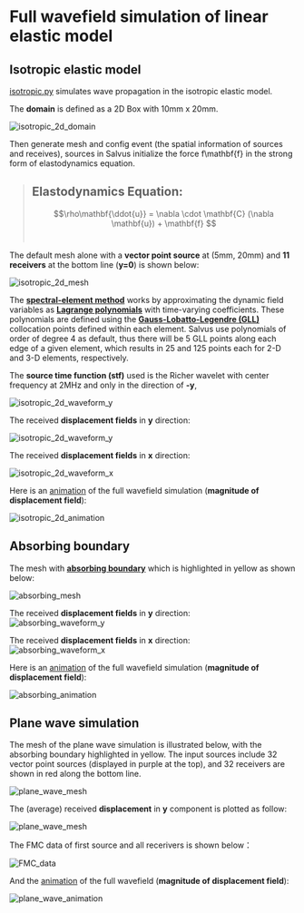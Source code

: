 # Full wavefield simulation of linear elastic model

## Isotropic elastic model

[isotropic.py](https://github.com/oliverwfy/Salvus/blob/main/elastic_model/isotropic/isotropic.py) simulates wave propagation in the isotropic elastic model.

The **domain** is defined as a 2D Box with 10mm x 20mm.

![isotropic_2d_domain](isotropic/image/isotropic_2d_domain.png)

Then generate mesh and config event (the spatial information of sources and receives), sources in Salvus initialize the force f\mathbf{f} in the strong form of elastodynamics equation.

> ## Elastodynamics Equation:
> $$\rho\mathbf{\ddot{u}} = \nabla \cdot \mathbf{C} (\nabla \mathbf{u}) + \mathbf{f} $$
><br />

The default mesh alone with a **vector point source** at (5mm, 20mm) and **11 receivers** at the bottom line (**y=0**) is shown below:

![isotropic_2d_mesh](isotropic/image/isotropic_2d_mesh.png)

The [**spectral-element method**](https://en.wikipedia.org/wiki/Spectral_element_method) works by approximating the dynamic field variables as [**Lagrange polynomials**](https://en.wikipedia.org/wiki/Lagrange_polynomial) with time-varying coefficients. These polynomials are defined using the [**Gauss-Lobatto-Legendre (GLL)**](https://en.wikipedia.org/wiki/Gaussian_quadrature) collocation points defined within each element. Salvus use polynomials of order of degree 4 as default, thus there will be 5 GLL points along each edge of a given element, which results in 25 and 125 points each for 2-D and 3-D elements, respectively.

The **source time function (stf)** used is the Richer wavelet with center frequency at 2MHz and only in the direction of **-y**,

![isotropic_2d_waveform_y](isotropic/image/isotropic_2d_Ricker.png)


The received **displacement fields** in **y** direction:  

![isotropic_2d_waveform_y](isotropic/image/isotropic_2d_waveforms_component_y.png)

The received **displacement fields** in **x** direction:  

![isotropic_2d_waveform_x](isotropic/image/isotropic_2d_waveforms_component_x.png)

Here is an [animation](isotropic/image/isotropic_free_surface.gif) of the full wavefield simulation (**magnitude of displacement field**):

![isotropic_2d_animation](isotropic/image/isotropic_free_surface.gif)


## Absorbing boundary 

The mesh with [**absorbing boundary**](https://pubs.geoscienceworld.org/ssa/bssa/article-abstract/67/6/1529/117727/Absorbing-boundary-conditions-for-acoustic-and) which is highlighted in yellow as shown below:

![absorbing_mesh](absorbing_layer/image/absorbing_mesh.png)



The received **displacement fields** in **y** direction:  
![absorbing_waveform_y](absorbing_layer/image/absorbing_waveform_component_y.png)


The received **displacement fields** in **x** direction:  
![absorbing_waveform_x](absorbing_layer/image/absorbing_waveform_component_x.png)

Here is an [animation](absorbing_layer/image/absorbing.gif) of the full wavefield simulation (**magnitude of displacement field**):

![absorbing_animation](absorbing_layer/image/absorbing.gif)



## Plane wave simulation
The mesh of the plane wave simulation is illustrated below, with the absorbing boundary highlighted in yellow. The input sources include 32 vector point sources (displayed in purple at the top), and 32 receivers are shown in red along the bottom line.

![plane_wave_mesh](plane_wave/image/plane_wave_mesh.PNG)


The (average) received **displacement** in **y** component is plotted as follow:

![plane_wave_mesh](plane_wave/image/u_y.png)

The FMC data of first source and all recerivers is shown below：

![FMC_data](array_fmc/image/fmc_first_src.png)

And the [animation](plane_wave/image/wave_plane_animation.gif) of the full wavefield (**magnitude of displacement field**):

![plane_wave_animation](plane_wave/image/wave_plane_animation.gif)








